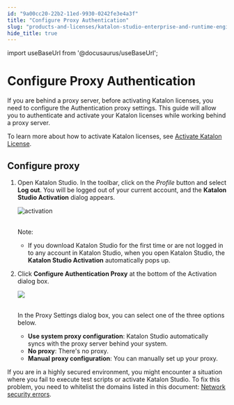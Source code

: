 ```yaml
---
id: "9a00cc20-22b2-11ed-9930-0242fe3e4a3f"
title: "Configure Proxy Authentication"
slug: "products-and-licenses/katalon-studio-enterprise-and-runtime-engine-licenses/configure-proxy-authentication"
hide_title: true
---
```

import useBaseUrl from '@docusaurus/useBaseUrl';

    

# <a id="id" class="anchor_top_offset"/><a id="ariaid-title1" class="anchor_top_offset"/>Configure Proxy Authentication

    
      
<p xmlns="http://www.w3.org/1999/xhtml" className="p">If you are behind a proxy server, before activating Katalon   licenses, you need to configure the Authentication proxy settings.   This guide will allow you to authenticate and activate your Katalon   licenses while working behind a proxy server.</p> 
      
<p xmlns="http://www.w3.org/1999/xhtml" className="p">To learn more about how to activate Katalon licenses, see <a className="xref" href="/docs/legacy/products-and-licenses/katalon-studio-enterprise-and-runtime-engine-licenses/activate-katalon-license">Activate     Katalon License</a>.</p> 
    
  

## <a id="id_1" class="anchor_top_offset"/>Configure proxy

<ol xmlns="http://www.w3.org/1999/xhtml" className="ol"><li className="li">     <p className="p">Open Katalon Studio. In the toolbar, click on the       <em className="ph i">Profile</em> button and select <strong className="ph b">Log out</strong>. You       will be logged out of your current account, and the <strong className="ph b">Katalon         Studio Activation</strong> dialog appears.</p>     <p className="p">       <img className="image" src={useBaseUrl("https://github.com/katalon-studio/docs-images/raw/master/katalon-studio/docs/proxy-preferences/KS-LICENSE-Activate-dialog.png")} alt="activation" /><br /><br />     </p>     <div className="note note note_note"><span className="note__title">Note:</span> <ul className="ul"><li className="li"><p className="p">If you download Katalon Studio for the first time or are not             logged in to any account in Katalon Studio, when you open Katalon             Studio, the <strong className="ph b">Katalon Studio Activation</strong>             automatically pops up.</p></li></ul>     </div>   </li><li className="li">     <p className="p">Click <strong className="ph b">Configure Authentication Proxy</strong> at the       bottom of the Activation dialog box.</p>     <p className="p">       <img className="image" src={useBaseUrl("https://github.com/katalon-studio/docs-images/raw/master/katalon-studio/docs/proxy-preferences/KS-LICENSE-Configure-proxy.png")} /><br /><br />     </p>     <p className="p">In the Proxy Settings dialog box, you can select one of the       three options below.</p>     <ul className="ul"><li className="li">         <strong className="ph b">Use system proxy configuration</strong>: Katalon Studio         automatically syncs with the proxy server behind your system.</li><li className="li">         <strong className="ph b">No proxy</strong>: There's no proxy.</li><li className="li">         <strong className="ph b">Manual proxy configuration</strong>: You can manually         set up your proxy.</li></ul>   </li></ol> 
<p xmlns="http://www.w3.org/1999/xhtml" className="p">If you are in  a highly secured environment, you might encounter a   situation where you fail to execute test scripts or activate   Katalon Studio. To fix this problem, you need to whitelist the domains listed in this document: <a className="xref" href="/docs/legacy/products-and-licenses/katalon-studio-enterprise-and-runtime-engine-licenses/troubleshoot/troubleshooting-activation-problem/network-security-errors">Network security errors</a>.</p> 

